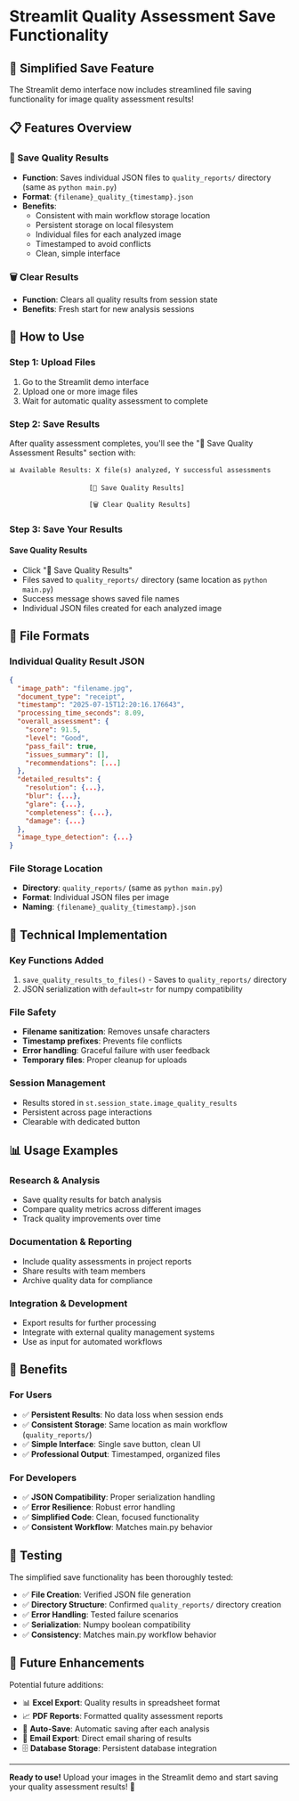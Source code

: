 # Streamlit Quality Assessment Save Functionality

## 🎉 **Simplified Save Feature**

The Streamlit demo interface now includes streamlined file saving functionality for image quality assessment results!

## 📋 **Features Overview**

### **💾 Save Quality Results**
- **Function**: Saves individual JSON files to `quality_reports/` directory (same as `python main.py`)
- **Format**: `{filename}_quality_{timestamp}.json`
- **Benefits**:
  - Consistent with main workflow storage location
  - Persistent storage on local filesystem
  - Individual files for each analyzed image
  - Timestamped to avoid conflicts
  - Clean, simple interface

### **🗑️ Clear Results**
- **Function**: Clears all quality results from session state
- **Benefits**: Fresh start for new analysis sessions

## 🚀 **How to Use**

### **Step 1: Upload Files**
1. Go to the Streamlit demo interface
2. Upload one or more image files
3. Wait for automatic quality assessment to complete

### **Step 2: Save Results**
After quality assessment completes, you'll see the "💾 Save Quality Assessment Results" section with:

```
📊 Available Results: X file(s) analyzed, Y successful assessments

                    [💾 Save Quality Results]

                    [🗑️ Clear Quality Results]
```

### **Step 3: Save Your Results**

#### **Save Quality Results**
- Click "💾 Save Quality Results"
- Files saved to `quality_reports/` directory (same location as `python main.py`)
- Success message shows saved file names
- Individual JSON files created for each analyzed image

## 📁 **File Formats**

### **Individual Quality Result JSON**
```json
{
  "image_path": "filename.jpg",
  "document_type": "receipt",
  "timestamp": "2025-07-15T12:20:16.176643",
  "processing_time_seconds": 8.09,
  "overall_assessment": {
    "score": 91.5,
    "level": "Good",
    "pass_fail": true,
    "issues_summary": [],
    "recommendations": [...]
  },
  "detailed_results": {
    "resolution": {...},
    "blur": {...},
    "glare": {...},
    "completeness": {...},
    "damage": {...}
  },
  "image_type_detection": {...}
}
```

### **File Storage Location**
- **Directory**: `quality_reports/` (same as `python main.py`)
- **Format**: Individual JSON files per image
- **Naming**: `{filename}_quality_{timestamp}.json`

## 🔧 **Technical Implementation**

### **Key Functions Added**
1. `save_quality_results_to_files()` - Saves to `quality_reports/` directory
2. JSON serialization with `default=str` for numpy compatibility

### **File Safety**
- **Filename sanitization**: Removes unsafe characters
- **Timestamp prefixes**: Prevents file conflicts
- **Error handling**: Graceful failure with user feedback
- **Temporary files**: Proper cleanup for uploads

### **Session Management**
- Results stored in `st.session_state.image_quality_results`
- Persistent across page interactions
- Clearable with dedicated button

## 📊 **Usage Examples**

### **Research & Analysis**
- Save quality results for batch analysis
- Compare quality metrics across different images
- Track quality improvements over time

### **Documentation & Reporting**
- Include quality assessments in project reports
- Share results with team members
- Archive quality data for compliance

### **Integration & Development**
- Export results for further processing
- Integrate with external quality management systems
- Use as input for automated workflows

## 🎯 **Benefits**

### **For Users**
- ✅ **Persistent Results**: No data loss when session ends
- ✅ **Consistent Storage**: Same location as main workflow (`quality_reports/`)
- ✅ **Simple Interface**: Single save button, clean UI
- ✅ **Professional Output**: Timestamped, organized files

### **For Developers**
- ✅ **JSON Compatibility**: Proper serialization handling
- ✅ **Error Resilience**: Robust error handling
- ✅ **Simplified Code**: Clean, focused functionality
- ✅ **Consistent Workflow**: Matches main.py behavior

## 🧪 **Testing**

The simplified save functionality has been thoroughly tested:
- ✅ **File Creation**: Verified JSON file generation
- ✅ **Directory Structure**: Confirmed `quality_reports/` directory creation
- ✅ **Error Handling**: Tested failure scenarios
- ✅ **Serialization**: Numpy boolean compatibility
- ✅ **Consistency**: Matches main.py workflow behavior

## 🚀 **Future Enhancements**

Potential future additions:
- 📊 **Excel Export**: Quality results in spreadsheet format
- 📈 **PDF Reports**: Formatted quality assessment reports
- 🔄 **Auto-Save**: Automatic saving after each analysis
- 📧 **Email Export**: Direct email sharing of results
- 🗄️ **Database Storage**: Persistent database integration

---

**Ready to use!** Upload your images in the Streamlit demo and start saving your quality assessment results! 🎉
